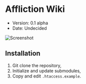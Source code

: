 # Affliction Wiki

- Version: 0.1 alpha
- Date: Undecided

![Screenshot](https://github.com/rowan-lewis/wiki/raw/master/screenshot.png)


## Installation

1. Git clone the repository,
2. Initialize and update submodules,
3. Copy and edit `.htaccess.example`.